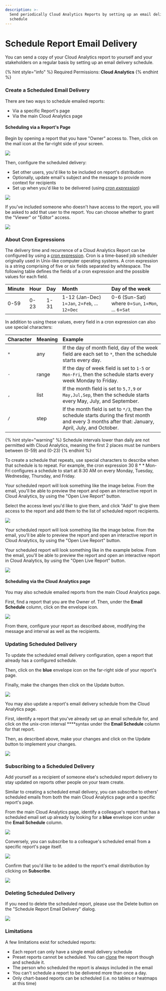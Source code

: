 ```yaml
---
description: >-
  Send periodically Cloud Analytics Reports by setting up an email delivery
  schedule
---
```


# Schedule Report Email Delivery

You can send a copy of your Cloud Analytics report to yourself and your stakeholders on a regular basis by setting up an email delivery schedule.

{% hint style="info" %}
Required Permissions: **Cloud Analytics**
{% endhint %}

### Create a Scheduled Email Delivery

There are two ways to schedule emailed reports:

* Via a specific Report's page
* Via the main Cloud Analytics page 

#### Scheduling via a Report's Page

Begin by opening a report that you have "Owner" access to. Then, click on the mail icon at the far-right side of your screen.

![](../.gitbook/assets/schedulereport1.jpg)

 Then, configure the scheduled delivery:

* Set  other users, you'd like to be included on report's distribution
* Optionally, update email's subject and the message to provide more context for recipients
* Set up when you'd like to be delivered \(using [_cron expression_](https://crontab.guru/)\)

![](../.gitbook/assets/schedulereport2.jpg)

If you've included someone who doesn't have access to the report, you will be asked to add that user to the report. You can choose whether to grant the "Viewer" or "Editor" access.

![](../.gitbook/assets/scheduledreportinvite.jpg)

### About Cron Expressions

The delivery time and recurrence of a Cloud Analytics Report can be configured by using a [cron expression](https://wikipedia.org/wiki/Cron#CRON_expression). Cron is a time-based job scheduler originally used in Unix-like computer operating systems. A cron expression is a string comprising of five or six fields separated by whitespace. The following table defines the fields of a cron expression and the possible values for each field.

| Minute | Hour | Day | Month | Day of the week |
| :--- | :--- | :--- | :--- | :--- |
| 0-59 | 0-23 | 1-31 | 1-12 \(Jan-Dec\)  `1`=`Jan`, `2`=`Feb`, ... `12`=`Dec` | 0-6 \(Sun-Sat\)  where `0`=`Sun`, `1`=`Mon`, ... `6`=`Sat` |

In addition to using these values, every field in a cron expression can also use special characters:

| Character | Meaning | Example |
| :--- | :--- | :--- |
| `*` | any | If the day of month field, day of the week field are each set to `*`, then the schedule starts every day. |
| `-` | range | If the day of week field is set to `1-5` or `Mon-Fri`, then the schedule starts every week Monday to Friday. |
| `,` | list | If the month field is set to `5,7,9` or `May,Jul,Sep`, then the schedule starts every May, July, and September. |
| `/` | step | If the month field is set to `*/3`, then the schedule starts during the first month and every 3 months after that: January, April, July, and October. |

{% hint style="warning" %}
Schedule intervals lower than daily are not permitted with Cloud Analytics, meaning the first 2 places must be numbers between \(0-59\) and \(0-23\)
{% endhint %}

To create a schedule that repeats, use special characters to describe when that schedule is to repeat. For example, the cron expression 30 8 \* \* Mon-Fri configures a schedule to start at 8:30 AM on every Monday, Tuesday, Wednesday, Thursday, and Friday.

Your scheduled report will look something like the image below. From the email, you'll be able to preview the report and open an interactive report in Cloud Analytics, by using the "Open Live Report" button.

Select the access level you'd like to give them, and click "Add" to give them access to the report and add them to the list of scheduled report recipients.

![](../.gitbook/assets/addpersonschedule.jpg)

Your scheduled report will look something like the image below. From the email, you'll be able to preview the report and open an interactive report in Cloud Analytics, by using the "Open Live Report" button.

Your scheduled report will look something like in the example below. From the email, you'll be able to preview the report and open an interactive report in Cloud Analytics, by using the "Open Live Report" button.

![](../.gitbook/assets/scheduledemail.jpg)

#### 

#### Scheduling via the Cloud Analytics page

You may also schedule emailed reports from the main Cloud Analytics page. 

First, find a report that you are the Owner of. Then, under the **Email Schedule** column, click on the envelope icon.

![](../.gitbook/assets/createschedule.jpg)

From there, configure your report as described above, modifying the message and interval as well as the recipients.

### Updating Scheduled Delivery

To update the scheduled email delivery configuration, open a report that already has a configured schedule. 

Then, click on the **blue** envelope icon on the far-right side of your report's page. 

Finally, make the changes then click on the Update button.

![](../.gitbook/assets/updateschedulereport.jpg)

You may also update a report's email delivery schedule from the Cloud Analytics page. 

First, identify a report that you've already set up an email schedule for, and click on the unix-cron interval ****syntax under the **Email Schedule** column for that report.

Then, as described above, make your changes and click on the Update button to implement your changes.

![](../.gitbook/assets/cleanshot-2020-12-14-at-11.36.08.jpg)

### Subscribing to a Scheduled Delivery

Add yourself as a recipient of someone else's scheduled report delivery to stay updated on reports other people on your team create.

Similar to creating a scheduled email delivery, you can subscribe to others' scheduled emails from both the main Cloud Analytics page and a specific report's page.

From the main Cloud Analytics page, identify a colleague's report that has a scheduled email set up already by looking for a **blue** envelope icon under the **Email Schedule** column.

![](../.gitbook/assets/subscribecloudschedule.jpg)

Conversely, you can subscribe to a colleague's scheduled email from a specific report's page itself.

![](../.gitbook/assets/subscribereportpage.jpg)

Confirm that you'd like to be added to the report's email distribution by clicking on **Subscribe**.

![](../.gitbook/assets/subscribeschedulereport.jpg)

### Deleting Scheduled Delivery

If you need to delete the scheduled report, please use the Delete button on the "Schedule Report Email Delivery" dialog.

![](../.gitbook/assets/updateschedule2.jpg)

### Limitations

A few limitations exist for scheduled reports:

* Each report can only have a single email delivery schedule
* Preset reports cannot be scheduled. You can [clone](cloning-and-or-customizing-cloud-reports.md#clone-reports) the report though and schedule it.
* The person who scheduled the report is always included in the email
* You can't schedule a report to be delivered more than once a day.
* Only chart-based reports can be scheduled \(i.e. no tables or heatmaps at this time\)

